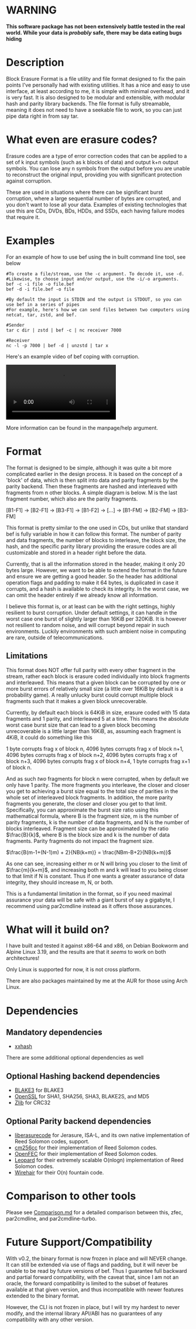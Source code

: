 # WARNING
**This software package has not been extensively battle tested in the real world. While your data is *probably* safe, there may be data eating bugs hiding**

# Description
Block Erasure Format is a file utility and file format designed to fix the pain points I've personally had with existing utilities. It has a nice and easy to use interface, at least according to me, it is simple with minimal overhead, and it is very fast. It is also designed to be modular and extensible, with modular hash and parity library backends. The file format is fully streamable, meaning it does not need to have a seekable file to work, so you can just pipe data right in from say tar.

# What even are erasure codes?
Erasure codes are a type of error correction codes that can be applied to a set of k input symbols (such as k blocks of data) and output k+n output symbols. You can lose any n symbols from the output before you are unable to reconstruct the original input, providing you with significant protection against corruption.

These are used in situations where there can be significant burst corruption, where a large sequential number of bytes are corrupted, and you don't want to lose all your data. Examples of existing technologies that use this are CDs, DVDs, BDs, HDDs, and SSDs, each having failure modes that require it.

# Examples
For an example of how to use bef using the in built command line tool, see below

```
#To create a file/stream, use the -c argument. To decode it, use -d.
#Likewise, to choose input and/or output, use the -i/-o arguments.
bef -c -i file -o file.bef
bef -d -i file.bef -o file

#By default the input is STDIN and the output is STDOUT, so you can use bef in a series of pipes
#For example, here's how we can send files between two computers using netcat, tar, zstd, and bef.

#Sender
tar c dir | zstd | bef -c | nc receiver 7000

#Receiver
nc -l -p 7000 | bef -d | unzstd | tar x
```

Here's an example video of bef coping with corruption.

![Example Video](example.mp4)

More information can be found in the manpage/help argument.

# Format
The format is designed to be simple, although it was quite a bit more complicated earlier in the design process. It is based on the concept of a 'block' of data, which is then split into data and parity fragments by the parity backend. Then these fragments are hashed and interleaved with fragments from n other blocks. A simple diagram is below. M is the last fragment number, which also are the parity fragments.

\[B1-F1\] -> \[B2-F1\] -> \[B3-F1\] -> \[B1-F2\] -> \[...\] -> \[B1-FM\] -> \[B2-FM\] -> \[B3-FM\]

This format is pretty similar to the one used in CDs, but unlike that standard bef is fully variable in how it can follow this format. The number of parity and data fragments, the number of blocks to interleave, the block size, the hash, and the specific parity library providing the erasure codes are all customizable and stored in a header right before the data.

Currently, that is all the information stored in the header, making it only 20 bytes large. However, we want to be able to extend the format in the future and ensure we are getting a good header. So the header has additional operation flags and padding to make it 64 bytes, is duplicated in case it corrupts, and a hash is available to check its integrity. In the worst case, we can omit the header entirely if we already know all information.

I believe this format is, or at least can be with the right settings, highly resilient to burst corruption. Under default settings, it can handle in the worst case one burst of slightly larger than 16KiB per 320KiB. It is however not resilient to random noise, and will corrupt beyond repair in such environments. Luckily environments with such ambient noise in computing are rare, outside of telecommunications.

## Limitations
This format does NOT offer full parity with every other fragment in the stream, rather each block is erasure coded individually into block fragments and interleaved. This means that a given block can be corrupted by one or more burst errors of relatively small size (a little over 16KiB by default is a probability game). A really unlucky burst could corrupt multiple block fragments such that it makes a given block unrecoverable.

Currently, by default each block is 64KiB in size, erasure coded with 15 data fragments and 1 parity, and interleaved 5 at a time. This means the absolute worst case burst size that can lead to a given block becoming unrecoverable is a little larger than 16KiB, as, assuming each fragment is 4KiB, it could do something like this

1 byte corrupts frag x of block n, 4096 bytes corrupts frag x of block n+1, 4096 bytes corrupts frag x of block n+2, 4096 bytes corrupts frag x of block n+3, 4096 bytes corrupts frag x of block n+4, 1 byte corrupts frag x+1 of block n.

And as such _two_ fragments for block n were corrupted, when by default we only have 1 parity. The more fragments you interleave, the closer and closer you get to achieving a burst size equal to the total size of parities in the whole set of interleaved block fragments. In addition, the more parity fragments you generate, the closer and closer you get to that limit. Specifically, you can approximate the burst size ratio using this mathematical formula, where B is the fragment size, m is the number of parity fragments, k is the number of data fragments, and N is the number of blocks interleaved. Fragment size can be approximated by the ratio $\frac{B}{k}$, where B is the block size and k is the number of data fragments. Parity fragments do not impact the fragment size.

$\frac{B(m-1+(N-1)m) + 2}{NB(k+m)} = \frac{NBm-B+2}{NB(k+m)}$

As one can see, increasing either m or N will bring you closer to the limit of $\frac{m}{k+m}$, and increasing both m and k will lead to you being closer to that limit if N is constant. Thus if one wants a greater assurance of data integrity, they should increase m, N, or both.

This is a fundamental limitation in the format, so if you need maximal assurance your data will be safe with a giant burst of say a gigabyte, I recommend using par2cmdline instead as it offers those assurances.

# What will it build on?
I have built and tested it against x86-64 and x86, on Debian Bookworm and Alpine Linux 3.19, and the results are that it _seems_ to work on both architectures!

Only Linux is supported for now, it is not cross platform.

There are also packages maintained by me at the AUR for those using Arch Linux.

# Dependencies


## Mandatory dependencies

- [xxhash](https://github.com/Cyan4973/xxHash)

There are some additional optional dependencies as well

## Optional Hashing backend dependencies
- [BLAKE3](https://github.com/BLAKE3-team/BLAKE3/tree/master/c) for BLAKE3
- [OpenSSL](https://www.openssl.org) for SHA1, SHA256, SHA3, BLAKE2S, and MD5
- [Zlib](https://github.com/madler/zlib) for CRC32

## Optional Parity backend dependencies
- [liberasurecode](https://github.com/openstack/liberasurecode) for Jerasure, ISA-L, and its own native implementation of Reed Solomon codes, support.
- [cm256cc](https://github.com/f4exb/cm256cc) for their implementation of Reed Solomon codes.
- [OpenFEC](https://github.com/OpenFEC/OpenFEC) for their implementation of Reed Solomon codes.
- [Leopard](https://github.com/catid/leopard) for their extremely scalable O(nlogn) implementation of Reed Solomon codes.
- [Wirehair](https://github.com/catid/wirehair) for their O(n) fountain code.

# Comparison to other tools
Please see [Comparison.md](Comparison.md) for a detailed comparison between this, zfec, par2cmdline, and par2cmdline-turbo.

# Future Support/Compatibility
With v0.2, the binary format is now frozen in place and will NEVER change. It can still be extended via use of flags and padding, but it will never be unable to be read by future versions of bef. Thus I guarantee full backward and partial forward compatibility, with the caveat that, since I am not an oracle, the forward compatibility is limited to the subset of features available at that given version, and thus incompatible with newer features extended to the binary format.

However, the CLI is not frozen in place, but I will try my hardest to never modify, and the internal library API/ABI has no guarantees of any compatibility with any other version.
